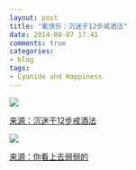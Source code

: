 ```yaml
---
layout: post
title: "氰快乐：沉迷于12步戒酒法"
date: 2014-08-07 17:41
comments: true
categories: 
- blog
tags:
- Cyanide and Happiness
---
```


![](http://chengjun.qiniudn.com/12step.png)

[来源：沉迷于12步戒酒法](http://explosm.net/comics/3643/)

![](http://chengjun.qiniudn.com/cutyou.png)

[来源：你看上去弱弱的](http://explosm.net/comics/3640/)
